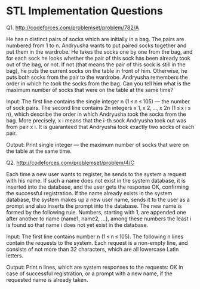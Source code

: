 # STL Implementation Questions

Q1. http://codeforces.com/problemset/problem/782/A

He has n distinct pairs of socks which are initially in a bag. The pairs are numbered from 1 to n. Andryusha wants to put paired socks together and put them in the wardrobe. He takes the socks one by one from the bag, and for each sock he looks whether the pair of this sock has been already took out of the bag, or not. If not (that means the pair of this sock is still in the bag), he puts the current socks on the table in front of him. Otherwise, he puts both socks from the pair to the wardrobe.
Andryusha remembers the order in which he took the socks from the bag. Can you tell him what is the maximum number of socks that were on the table at the same time?

Input:
The first line contains the single integer n (1 ≤ n ≤ 105) — the number of sock pairs.
The second line contains 2n integers x 1, x 2, ..., x 2n (1 ≤ x i ≤ n), which describe the order in which Andryusha took the socks from the bag. More precisely, x i means that the i-th sock Andryusha took out was from pair x i.
It is guaranteed that Andryusha took exactly two socks of each pair.

Output:
Print single integer — the maximum number of socks that were on the table at the same time.



Q2. http://codeforces.com/problemset/problem/4/C

Each time a new user wants to register, he sends to the system a request with his name. If such a name does not exist in the system database, it is inserted into the database, and the user gets the response OK, confirming the successful registration. If the name already exists in the system database, the system makes up a new user name, sends it to the user as a prompt and also inserts the prompt into the database. The new name is formed by the following rule. Numbers, starting with 1, are appended one after another to name (name1, name2, ...), among these numbers the least i is found so that name i does not yet exist in the database.

Input:
The first line contains number n (1 ≤ n ≤ 105). The following n lines contain the requests to the system. Each request is a non-empty line, and consists of not more than 32 characters, which are all lowercase Latin letters.

Output:
Print n lines, which are system responses to the requests: OK in case of successful registration, or a prompt with a new name, if the requested name is already taken.
